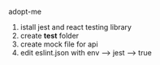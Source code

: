 adopt-me
1) istall jest and react testing library
2) create __test__ folder
3) create mock file for api
4) edit eslint.json with env --> jest --> true